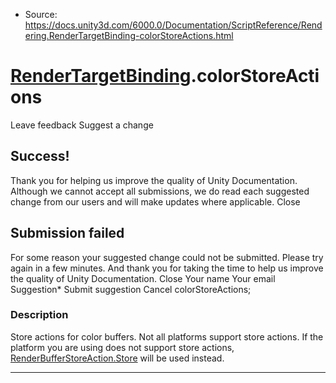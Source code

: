 * Source: https://docs.unity3d.com/6000.0/Documentation/ScriptReference/Rendering.RenderTargetBinding-colorStoreActions.html

#  [RenderTargetBinding](https://docs.unity3d.com/6000.0/Documentation/ScriptReference/Rendering.RenderTargetBinding.html).colorStoreActions
Leave feedback
Suggest a change
## Success!
Thank you for helping us improve the quality of Unity Documentation. Although we cannot accept all submissions, we do read each suggested change from our users and will make updates where applicable.
Close
## Submission failed
For some reason your suggested change could not be submitted. Please <a>try again</a> in a few minutes. And thank you for taking the time to help us improve the quality of Unity Documentation.
Close
Your name Your email Suggestion* Submit suggestion
Cancel
colorStoreActions; 
### Description
Store actions for color buffers.
Not all platforms support store actions. If the platform you are using does not support store actions, [RenderBufferStoreAction.Store](https://docs.unity3d.com/6000.0/Documentation/ScriptReference/Rendering.RenderBufferStoreAction.Store.html) will be used instead.
* * *
